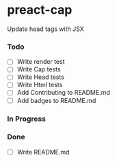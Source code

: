 # preact-cap

Update head tags with JSX

### Todo

- [ ] Write render test  
- [ ] Write Cap tests  
- [ ] Write Head tests  
- [ ] Write Html tests  
- [ ] Add Contributing to README.md  
- [ ] Add badges to README.md  

### In Progress


### Done

- [ ] Write README.md  

